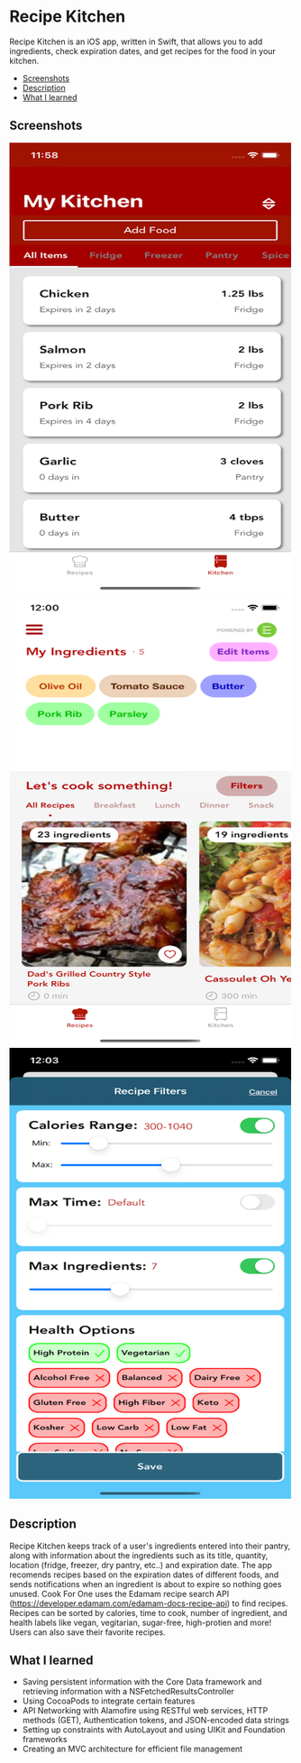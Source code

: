 # Recipe Kitchen

Recipe Kitchen is an iOS app, written in Swift, that allows you to add ingredients, check expiration dates, and get recipes for the food in your kitchen. 

- [Screenshots](#Screenshots)
- [Description](#Description)
- [What I learned](#What-I-learned)

Screenshots
------------

<p float="left">
  <img src="https://github.com/talpert022/CookForOne/blob/master/Screenshots/screenshot1.png" width="500" height = "800" />
  <img src="https://github.com/talpert022/CookForOne/blob/master/Screenshots/screenshot2.png" width="500" height = "800" />
  <img src="https://github.com/talpert022/CookForOne/blob/master/Screenshots/screenshot3.png" width="500" height = "800" />
</p>


Description 
------------

Recipe Kitchen keeps track of a user's ingredients entered into their pantry, along with information about the ingredients such as its title, quantity, location (fridge, freezer, dry pantry, etc..) and expiration date. The app recomends recipes based on the expiration dates of different foods, and sends notifications when an ingredient is about to expire so nothing goes unused. Cook For One uses the Edamam recipe search API (https://developer.edamam.com/edamam-docs-recipe-api) to find recipes. Recipes can be sorted by calories, time to cook, number of ingredient, and health labels like vegan, vegitarian, sugar-free, high-protien and more! Users can also save their favorite recipes.

What I learned
--------------

* Saving persistent information with the Core Data framework and retrieving information with a NSFetchedResultsController
* Using CocoaPods to integrate certain features 
* API Networking with Alamofire using RESTful web services, HTTP methods (GET), Authentication tokens, and JSON-encoded data strings
* Setting up constraints with AutoLayout and using UIKit and Foundation frameworks
* Creating an MVC architecture for efficient file management 
